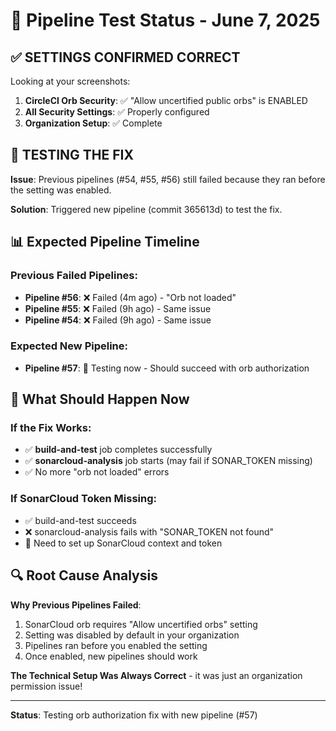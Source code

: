 # 🔬 Pipeline Test Status - June 7, 2025

## ✅ **SETTINGS CONFIRMED CORRECT**

Looking at your screenshots:
1. **CircleCI Orb Security**: ✅ "Allow uncertified public orbs" is ENABLED
2. **All Security Settings**: ✅ Properly configured
3. **Organization Setup**: ✅ Complete

## 🧪 **TESTING THE FIX**

**Issue**: Previous pipelines (#54, #55, #56) still failed because they ran before the setting was enabled.

**Solution**: Triggered new pipeline (commit 365613d) to test the fix.

## 📊 **Expected Pipeline Timeline**

### Previous Failed Pipelines:
- **Pipeline #56**: ❌ Failed (4m ago) - "Orb not loaded" 
- **Pipeline #55**: ❌ Failed (9h ago) - Same issue
- **Pipeline #54**: ❌ Failed (9h ago) - Same issue

### Expected New Pipeline:
- **Pipeline #57**: 🔄 Testing now - Should succeed with orb authorization

## 🎯 **What Should Happen Now**

### If the Fix Works:
- ✅ **build-and-test** job completes successfully
- ✅ **sonarcloud-analysis** job starts (may fail if SONAR_TOKEN missing)
- ✅ No more "orb not loaded" errors

### If SonarCloud Token Missing:
- ✅ build-and-test succeeds
- ❌ sonarcloud-analysis fails with "SONAR_TOKEN not found"
- 📝 Need to set up SonarCloud context and token

## 🔍 **Root Cause Analysis**

**Why Previous Pipelines Failed**:
1. SonarCloud orb requires "Allow uncertified orbs" setting
2. Setting was disabled by default in your organization
3. Pipelines ran before you enabled the setting
4. Once enabled, new pipelines should work

**The Technical Setup Was Always Correct** - it was just an organization permission issue!

---
**Status**: Testing orb authorization fix with new pipeline (#57)
